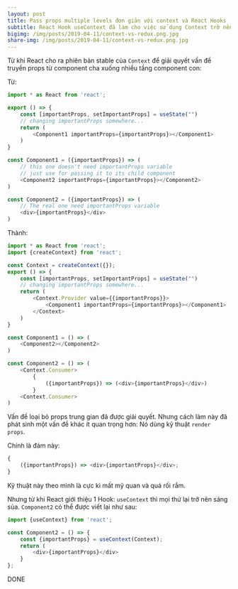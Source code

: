 ```yaml
---
layout: post
title: Pass props multiple levels đơn giản với context và React Hooks
subtitle: React Hook useContext đã làm cho việc sử dụng Context trỡ nên đơn giản và gọn gàng đi rất nhiều.
bigimg: /img/posts/2019-04-11/context-vs-redux.png.jpg
share-img: /img/posts/2019-04-11/context-vs-redux.png.jpg
---
```


Từ khi React cho ra phiên bản stable của `Context` để giải quyết vấn đề truyền props từ component cha xuống nhiều tầng component con:

Từ:

```javascript
import * as React from 'react';

export () => {
    const [importantProps, setImportantProps] = useState("")
    // changing importantProps somewhere...
    return (
        <Component1 importantProps={importantProps}></Component1>
    )
}

const Component1 = ({importantProps}) => (
    // this one doesn't need importantProps variable
    // just use for passing it to its child component
    <Component2 importantProps={importantProps}></Component2>
)

const Component2 = ({importantProps}) => (
    // The real one need importantProps variable
    <div>{importantProps}</div>
)
```

Thành:

```javascript
import * as React from 'react';
import {createContext} from 'react';

const Context = createContext({});
export () => {
    const [importantProps, setImportantProps] = useState("")
    // changing importantProps somewhere...
    return (
        <Context.Provider value={{importantProps}}>
            <Component1 importantProps={importantProps}></Component1>
        </Context>
    )
}

const Component1 = () => (
    <Component2></Component2>
)

const Component2 = () => (
    <Context.Consumer>
        {
            ({importantProps}) => (<div>{importantProps}</div>)
        }
    <Context.Consumer>
)
```

Vấn đề loại bỏ props trung gian đã được giải quyết.
Nhưng cách làm này đã phát sinh một vấn đề khác ít quan trọng hơn: Nó dùng kỹ thuật `render props`.

Chính là đám này:

```javascript
{
    ({importantProps}) => <div>{importantProps}</div>;
}
```

Kỹ thuật này theo mình là cực kì mất mỹ quan và quá rối rắm.

Nhưng từ khi React giới thiệu 1 Hook: `useContext` thì mọi thứ lại trỡ nên sáng sủa. `Component2` có thể được viết lại như sau:

```javascript
import {useContext} from 'react';

const Component2 = () => {
    const {importantProps} = useContext(Context);
    return (
        <div>{importantProps}</div>
    }
};
```

DONE
